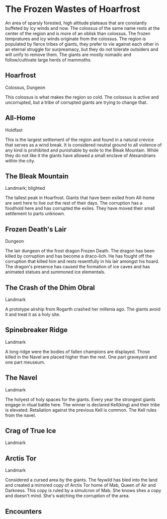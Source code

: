 # The Frozen Wastes of Hoarfrost

An area of sparsly forested, high altitude plateaus that are constantly buffeted by icy winds and now. The colossus of the same name rests at the center of the region and is more of an oblisk than colossus. The frozen tempratures and icy winds originate from the colossus. The region is populated by fierce tribes of giants, they prefer to vie against each other in an eternal struggle for surpreamacy, but they do not tolerate outsiders and will unify to remove them. The giants are mostly nomadic and follow/cultivate large herds of mammoths.

## Hoarfrost

Colossus, Dungeon

This colossus is what makes the region so cold. The colossus is active and uncorrupted, but a tribe of corrupted giants are trying to change that.

## All-Home

Holdfast

This is the largest settlement of the region and found in a natural crevice that serves as a wind break. It is considered neutral ground to all violence of any kind is prohibited and punishable by exile to the Bleak Mountain. While they do not like it the giants have allowed a small enclave of Alexandrians within the city.

## The Bleak Mountain

Landmark; blighted

The tallest peak in Hoarfrost. Giants that have been exiled from All-home are sent here to live out the rest of their days. The corruption has a foodhold here and has corrupted the exiles. They have moved their small settlement to parts unknown. 

## Frozen Death's Lair

Dungeon

The lair dungeon of the frost dragon Frozen Death. The dragon has been killed by corruption and has become a draco-lich. He has fought off the corruption that killed him and rests resentfully in his lair amongst his hoard. The dragon's presence has caused the formation of ice caves and has animated statues and summoned ice elementals.

## The Crash of the Dhim Obral

Landmark

A prototype airship from Rogarth crashed her millenia ago. The giants avoid it and treat it as a holy site.

## Spinebreaker Ridge

Landmark

A long ridge were the bodies of fallen champions are displayed. Those killed in the Navel are placed higher than the rest. One part graveyard and one part meuseum.

## The Navel

Landmark

The holyest of holy spaces for the giants. Every year the strongest giants engage in ritual battle here. The winner is declared Kell(king) and their tribe is elevated. Retaliation against the previous Kell is common. The Kell rules from the navel.

## Crag of True Ice

Landmark

## Arctis Tor

Landmark

Considered a cursed area by the giants. The feywild has bled into the land and created a mirrored copy of Arctis Tor home of Mab, Queen of Air and Darkness. This copy is ruled by a simulcron of Mab. She knows shes a copy and doesn't mind. She's watching the corruption of the area.

## Encounters